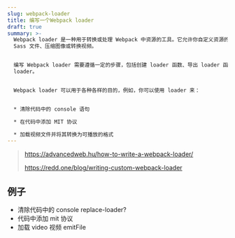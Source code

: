 ```yaml
---
slug: webpack-loader
title: 编写一个Webpack loader
draft: true
summary: >-
  Webpack loader 是一种用于转换或处理 Webpack 中资源的工具。它允许你自定义资源的处理方式，例如，你可以使用 loader 来编译
  Sass 文件、压缩图像或转换视频。


  编写 Webpack loader 需要遵循一定的步骤，包括创建 loader 函数、导出 loader 函数、在 Webpack 配置文件中注册
  loader。


  Webpack loader 可以用于各种各样的目的，例如，你可以使用 loader 来：


  * 清除代码中的 console 语句

  * 在代码中添加 MIT 协议

  * 加载视频文件并将其转换为可播放的格式
---
```


> https://advancedweb.hu/how-to-write-a-webpack-loader/
>
> https://redd.one/blog/writing-custom-webpack-loader

## 例子

- 清除代码中的 console replace-loader?
- 代码中添加 mit 协议
- 加载 video 视频 emitFile

